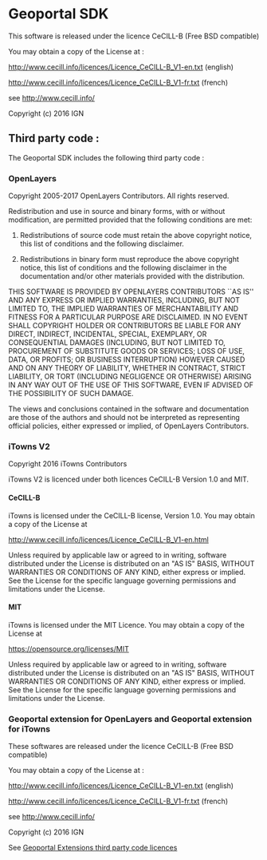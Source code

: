 
# Geoportal SDK

This software is released under the licence CeCILL-B (Free BSD compatible)

You may obtain a copy of the License at :

http://www.cecill.info/licences/Licence_CeCILL-B_V1-en.txt (english)

http://www.cecill.info/licences/Licence_CeCILL-B_V1-fr.txt (french)

see http://www.cecill.info/

Copyright (c) 2016 IGN


## Third party code :

The Geoportal SDK includes the following third party code :

### OpenLayers

Copyright 2005-2017 OpenLayers Contributors. All rights reserved.

Redistribution and use in source and binary forms, with or without modification, are permitted provided that the following conditions are met:

1. Redistributions of source code must retain the above copyright notice, this list of conditions and the following disclaimer.

2. Redistributions in binary form must reproduce the above copyright notice, this list of conditions and the following disclaimer in the documentation and/or other materials provided with the distribution.

THIS SOFTWARE IS PROVIDED BY OPENLAYERS CONTRIBUTORS ``AS IS'' AND ANY EXPRESS OR IMPLIED WARRANTIES, INCLUDING, BUT NOT LIMITED TO, THE IMPLIED WARRANTIES OF MERCHANTABILITY AND FITNESS FOR A PARTICULAR PURPOSE ARE DISCLAIMED. IN NO EVENT SHALL COPYRIGHT HOLDER OR CONTRIBUTORS BE LIABLE FOR ANY DIRECT, INDIRECT, INCIDENTAL, SPECIAL, EXEMPLARY, OR CONSEQUENTIAL DAMAGES (INCLUDING, BUT NOT LIMITED TO, PROCUREMENT OF SUBSTITUTE GOODS OR SERVICES; LOSS OF USE, DATA, OR PROFITS; OR BUSINESS INTERRUPTION) HOWEVER CAUSED AND ON ANY THEORY OF LIABILITY, WHETHER IN CONTRACT, STRICT LIABILITY, OR TORT (INCLUDING NEGLIGENCE OR OTHERWISE) ARISING IN ANY WAY OUT OF THE USE OF THIS SOFTWARE, EVEN IF ADVISED OF THE POSSIBILITY OF SUCH DAMAGE.

The views and conclusions contained in the software and documentation are those of the authors and should not be interpreted as representing official policies, either expressed or implied, of OpenLayers Contributors.


### iTowns V2

Copyright 2016 iTowns Contributors

iTowns V2 is licenced under both licences CeCILL-B Version 1.0 and MIT.


#### CeCILL-B

iTowns is licensed under the CeCILL-B license, Version 1.0. You may obtain a copy of the License at

http://www.cecill.info/licences/Licence_CeCILL-B_V1-en.html

Unless required by applicable law or agreed to in writing, software distributed under the License is distributed on an "AS IS" BASIS, WITHOUT WARRANTIES OR CONDITIONS OF ANY KIND, either express or implied. See the License for the specific language governing permissions and limitations under the License.

#### MIT

iTowns is licensed under the MIT Licence. You may obtain a copy of the License at

https://opensource.org/licenses/MIT

Unless required by applicable law or agreed to in writing, software distributed under the License is distributed on an "AS IS" BASIS, WITHOUT WARRANTIES OR CONDITIONS OF ANY KIND, either express or implied. See the License for the specific language governing permissions and limitations under the License.


### Geoportal extension for OpenLayers and Geoportal extension for iTowns

These softwares are released under the licence CeCILL-B (Free BSD compatible)

You may obtain a copy of the License at :

http://www.cecill.info/licences/Licence_CeCILL-B_V1-en.txt (english)

http://www.cecill.info/licences/Licence_CeCILL-B_V1-fr.txt (french)

see http://www.cecill.info/

Copyright (c) 2016 IGN

See [Geoportal Extensions third party code licences](https://github.com/IGNF/geoportal-extensions/blob/master/LICENCE.md)
